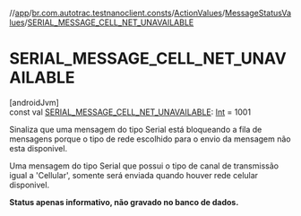 //[app](../../../../index.md)/[br.com.autotrac.testnanoclient.consts](../../index.md)/[ActionValues](../index.md)/[MessageStatusValues](index.md)/[SERIAL_MESSAGE_CELL_NET_UNAVAILABLE](-s-e-r-i-a-l_-m-e-s-s-a-g-e_-c-e-l-l_-n-e-t_-u-n-a-v-a-i-l-a-b-l-e.md)

# SERIAL_MESSAGE_CELL_NET_UNAVAILABLE

[androidJvm]\
const val [SERIAL_MESSAGE_CELL_NET_UNAVAILABLE](-s-e-r-i-a-l_-m-e-s-s-a-g-e_-c-e-l-l_-n-e-t_-u-n-a-v-a-i-l-a-b-l-e.md): [Int](https://kotlinlang.org/api/latest/jvm/stdlib/kotlin/-int/index.html) = 1001

Sinaliza que uma mensagem do tipo Serial está bloqueando a fila de mensagens porque o tipo de rede escolhido para o envio da mensagem não esta disponivel.

Uma mensagem do tipo Serial que possui o tipo de canal de transmissão igual a 'Cellular', somente será enviada quando houver rede celular disponivel.

**Status apenas informativo, não gravado no banco de dados.**
